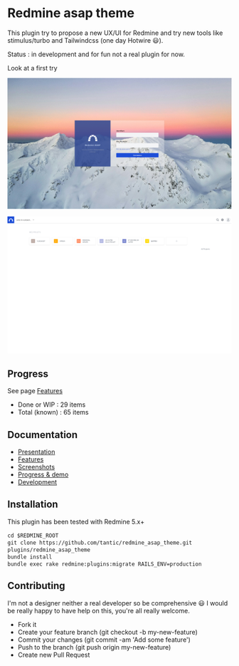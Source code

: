 # Redmine asap theme

This plugin try to propose a new UX/UI for Redmine and try new tools like stimulus/turbo and Tailwindcss (one day Hotwire :smiley:).

Status : in development and for fun not a real plugin for now.

Look at a first try

![Login page](doc/img/login.png)

![Welcome page](doc/img/Redmine-asap-theme_welcome-page.png)

## Progress

See page [Features](doc/features.md)
* Done or WIP : 29 items
* Total (known) : 65 items

## Documentation

* [Presentation](doc/presentation.md)
* [Features](doc/features.md)
* [Screenshots](doc/screenshots.md)
* [Progress & demo](doc/progress.md)
* [Development](doc/development.md)

## Installation

This plugin has been tested with Redmine 5.x+

```
cd $REDMINE_ROOT
git clone https://github.com/tantic/redmine_asap_theme.git plugins/redmine_asap_theme
bundle install
bundle exec rake redmine:plugins:migrate RAILS_ENV=production
```

## Contributing

I'm not a designer neither a real developer so be comprehensive :smiley: I would be really happy to have help on this, you're all really welcome.

* Fork it
* Create your feature branch (git checkout -b my-new-feature)
* Commit your changes (git commit -am 'Add some feature')
* Push to the branch (git push origin my-new-feature)
* Create new Pull Request